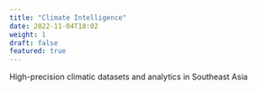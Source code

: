 ```yaml
---
title: "Climate Intelligence"
date: 2022-11-04T18:02
weight: 1
draft: false
featured: true
---
```

High-precision climatic datasets and analytics in Southeast Asia
                                             
                                              


